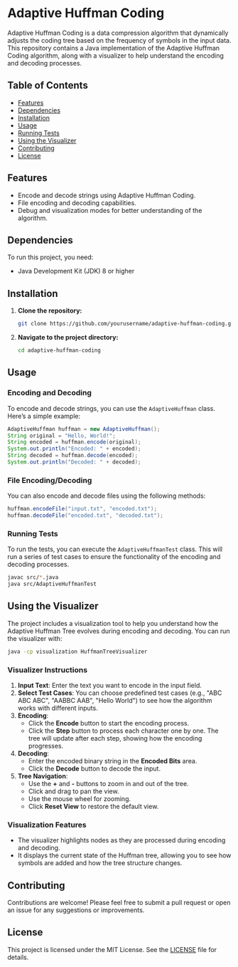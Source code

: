 # Adaptive Huffman Coding

Adaptive Huffman Coding is a data compression algorithm that dynamically adjusts the coding tree based on the frequency of symbols in the input data. This repository contains a Java implementation of the Adaptive Huffman Coding algorithm, along with a visualizer to help understand the encoding and decoding processes.

## Table of Contents
- [Features](#features)
- [Dependencies](#dependencies)
- [Installation](#installation)
- [Usage](#usage)
- [Running Tests](#running-tests)
- [Using the Visualizer](#using-the-visualizer)
- [Contributing](#contributing)
- [License](#license)

## Features
- Encode and decode strings using Adaptive Huffman Coding.
- File encoding and decoding capabilities.
- Debug and visualization modes for better understanding of the algorithm.

## Dependencies
To run this project, you need:
- Java Development Kit (JDK) 8 or higher

## Installation
1. **Clone the repository:**
   ```bash
   git clone https://github.com/yourusername/adaptive-huffman-coding.git
   ```
2. **Navigate to the project directory:**
   ```bash
   cd adaptive-huffman-coding
   ```

## Usage
### Encoding and Decoding
To encode and decode strings, you can use the `AdaptiveHuffman` class. Here’s a simple example:

```java
AdaptiveHuffman huffman = new AdaptiveHuffman();
String original = "Hello, World!";
String encoded = huffman.encode(original);
System.out.println("Encoded: " + encoded);
String decoded = huffman.decode(encoded);
System.out.println("Decoded: " + decoded);
```

### File Encoding/Decoding
You can also encode and decode files using the following methods:

```java
huffman.encodeFile("input.txt", "encoded.txt");
huffman.decodeFile("encoded.txt", "decoded.txt");
```

### Running Tests
To run the tests, you can execute the `AdaptiveHuffmanTest` class. This will run a series of test cases to ensure the functionality of the encoding and decoding processes.

```bash
javac src/*.java
java src/AdaptiveHuffmanTest
```

## Using the Visualizer
The project includes a visualization tool to help you understand how the Adaptive Huffman Tree evolves during encoding and decoding. You can run the visualizer with:

```bash
java -cp visualization HuffmanTreeVisualizer
```

### Visualizer Instructions
1. **Input Text**: Enter the text you want to encode in the input field.
2. **Select Test Cases**: You can choose predefined test cases (e.g., "ABC ABC ABC", "AABBC AAB", "Hello World") to see how the algorithm works with different inputs.
3. **Encoding**:
   - Click the **Encode** button to start the encoding process.
   - Click the **Step** button to process each character one by one. The tree will update after each step, showing how the encoding progresses.
4. **Decoding**:
   - Enter the encoded binary string in the **Encoded Bits** area.
   - Click the **Decode** button to decode the input.
5. **Tree Navigation**:
   - Use the **+** and **-** buttons to zoom in and out of the tree.
   - Click and drag to pan the view.
   - Use the mouse wheel for zooming.
   - Click **Reset View** to restore the default view.

### Visualization Features
- The visualizer highlights nodes as they are processed during encoding and decoding.
- It displays the current state of the Huffman tree, allowing you to see how symbols are added and how the tree structure changes.

## Contributing
Contributions are welcome! Please feel free to submit a pull request or open an issue for any suggestions or improvements.

## License
This project is licensed under the MIT License. See the [LICENSE](LICENSE) file for details.
